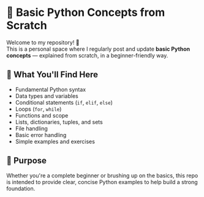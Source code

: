 # 🐍 Basic Python Concepts from Scratch

Welcome to my repository! 👋  
This is a personal space where I regularly post and update **basic Python concepts** — explained from scratch, in a beginner-friendly way.

## 🚀 What You'll Find Here

- Fundamental Python syntax
- Data types and variables
- Conditional statements (`if`, `elif`, `else`)
- Loops (`for`, `while`)
- Functions and scope
- Lists, dictionaries, tuples, and sets
- File handling
- Basic error handling
- Simple examples and exercises

## 🎯 Purpose

Whether you're a complete beginner or brushing up on the basics, this repo is intended to provide clear, concise Python examples to help build a strong foundation.




